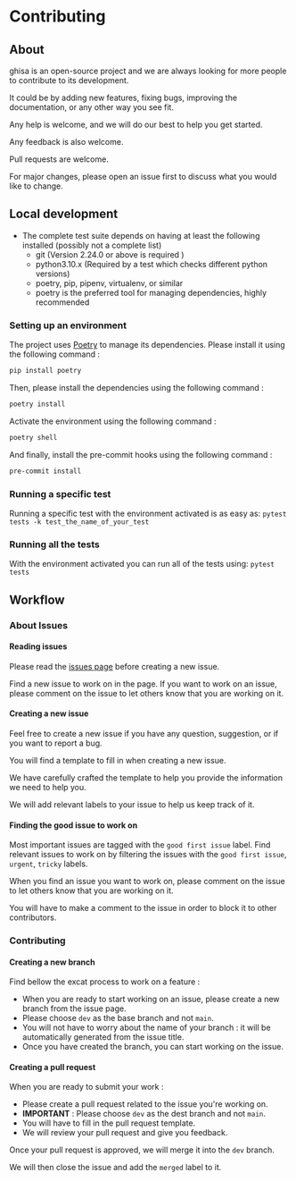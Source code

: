 # Contributing

## About 

ghisa is an open-source project and we are always looking for more people to contribute to its development.

It could be by adding new features, fixing bugs, improving the documentation, or any other way you see fit.

Any help is welcome, and we will do our best to help you get started.

Any feedback is also welcome.


Pull requests are welcome.

For major changes, please open an issue first to discuss what you would like to change.



## Local development

- The complete test suite depends on having at least the following installed
  (possibly not a complete list)
  - git (Version 2.24.0 or above is required )
  - python3.10.x (Required by a test which checks different python versions)
  <!-- - tox (or venv) -->
  - poetry, pip, pipenv, virtualenv, or similar
  - poetry is the preferred tool for managing dependencies, highly recommended

### Setting up an environment

The project uses [Poetry](https://python-poetry.org/) to manage its dependencies.
Please install it using the following command :

```bash
pip install poetry
```

Then, please install the dependencies using the following command :

```bash
poetry install
```

Activate the environment using the following command :

```bash
poetry shell
```

And finally, install the pre-commit hooks using the following command :

```bash
pre-commit install
```


### Running a specific test

Running a specific test with the environment activated is as easy as:
`pytest tests -k test_the_name_of_your_test`

### Running all the tests

With the environment activated you can run all of the tests
using:
`pytest tests`



## Workflow


### About Issues
#### Reading issues

Please read the [issues page](https://alexandregazagnes.github.io/ghisa/issues/) before creating a new issue.

Find a new issue to work on in the page. If you want to work on an issue, please comment on the issue to let others know that you are working on it.

####  Creating a new issue

Feel free to create a new issue if you have any question, suggestion, or if you want to report a bug.

You will find a template to fill in when creating a new issue.  

We have carefully crafted the template to help you provide the information we need to help you.

We will add relevant labels to your issue to help us keep track of it.


#### Finding the good issue to work on  

Most important issues are tagged with the `good first issue` label.
Find relevant issues to work on by filtering the issues with the `good first issue`, `urgent`, `tricky` labels.

When you find an issue you want to work on, please comment on the issue to let others know that you are working on it.

You will have to make a comment to the issue in order to block it to other contributors.

### Contributing

#### Creating a new branch

Find bellow the excat process to work on a feature : 
* When you are ready to start working on an issue, please create a new branch from the issue page.
* Please choose `dev` as the base branch and not `main`.
* You will not have to worry about the name of your branch : it will be automatically generated from the issue title.
* Once you have created the branch, you can start working on the issue.


#### Creating a pull request

When you are ready to submit your work : 
* Please create a pull request related to the issue you're working on.
* **IMPORTANT** : Please choose `dev` as the dest branch and not `main`.
* You will have to fill in the pull request template.
* We will review your pull request and give you feedback.

Once your pull request is approved, we will merge it into the `dev` branch.

We will then close the issue and add the `merged` label to it.
